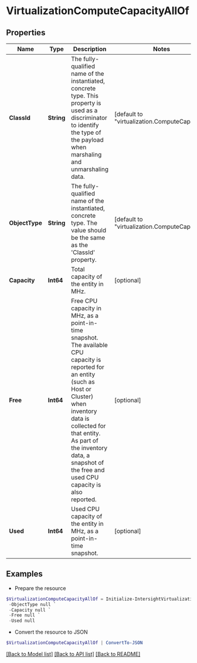 # VirtualizationComputeCapacityAllOf
## Properties

Name | Type | Description | Notes
------------ | ------------- | ------------- | -------------
**ClassId** | **String** | The fully-qualified name of the instantiated, concrete type. This property is used as a discriminator to identify the type of the payload when marshaling and unmarshaling data. | [default to "virtualization.ComputeCapacity"]
**ObjectType** | **String** | The fully-qualified name of the instantiated, concrete type. The value should be the same as the &#39;ClassId&#39; property. | [default to "virtualization.ComputeCapacity"]
**Capacity** | **Int64** | Total capacity of the entity in MHz. | [optional] 
**Free** | **Int64** | Free CPU capacity in MHz, as a point-in-time snapshot. The available CPU capacity is reported for an entity (such as Host or Cluster) when inventory data is collected for that entity. As part of the inventory data, a snapshot of the free and used CPU capacity is also reported. | [optional] 
**Used** | **Int64** | Used CPU capacity of the entity in MHz, as a point-in-time snapshot. | [optional] 

## Examples

- Prepare the resource
```powershell
$VirtualizationComputeCapacityAllOf = Initialize-IntersightVirtualizationComputeCapacityAllOf  -ClassId null `
 -ObjectType null `
 -Capacity null `
 -Free null `
 -Used null
```

- Convert the resource to JSON
```powershell
$VirtualizationComputeCapacityAllOf | ConvertTo-JSON
```

[[Back to Model list]](../README.md#documentation-for-models) [[Back to API list]](../README.md#documentation-for-api-endpoints) [[Back to README]](../README.md)


